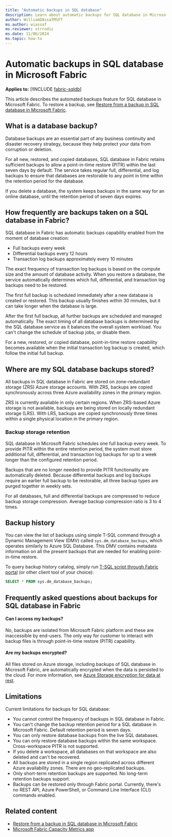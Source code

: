 ```yaml
---
title: "Automatic backups in SQL database"
description: Learn about automatic backups for SQL database in Microsoft Fabric.
author: WilliamDAssafMSFT
ms.author: wiassaf
ms.reviewer: strrodic 
ms.date: 11/06/2024
ms.topic: how-to
---
```

# Automatic backups in SQL database in Microsoft Fabric

**Applies to:** [!INCLUDE [fabric-sqldb](../includes/applies-to-version/fabric-sqldb.md)]

This article describes the automated backups feature for SQL database in Microsoft Fabric. To restore a backup, see [Restore from a backup in SQL database in Microsoft Fabric](restore.md).

## What is a database backup?

Database backups are an essential part of any business continuity and disaster recovery strategy, because they help protect your data from corruption or deletion.  

For all new, restored, and copied databases, SQL database in Fabric retains sufficient backups to allow a point-in-time restore (PITR) within the last seven days by default. The service takes regular full, differential, and log backups to ensure that databases are restorable to any point in time within the retention period for the database.

If you delete a database, the system keeps backups in the same way for an online database, until the retention period of seven days expires.  

## How frequently are backups taken on a SQL database in Fabric?

SQL database in Fabric has automatic backups capability enabled from the moment of database creation:

- Full backups every week
- Differential backups every 12 hours
- Transaction log backups approximately every 10 minutes

The exact frequency of transaction log backups is based on the compute size and the amount of database activity. When you restore a database, the service automatically determines which full, differential, and transaction log backups need to be restored.

The first full backup is scheduled immediately after a new database is created or restored. This backup usually finishes within 30 minutes, but it can take longer when the database is large. 

After the first full backup, all further backups are scheduled and managed automatically. The exact timing of all database backups is determined by the SQL database service as it balances the overall system workload. You can't change the schedule of backup jobs, or disable them.

For a new, restored, or copied database, point-in-time restore capability becomes available when the initial transaction log backup is created, which follow the initial full backup.

## Where are my SQL database backups stored?

All backups in SQL database in Fabric are stored on zone-redundant storage (ZRS) Azure storage accounts. With ZRS, backups are copied synchronously across three Azure availability zones in the primary region.

ZRS is currently available in only certain regions. When ZRS-based Azure storage is not available, backups are being stored on locally redundant storage (LRS). With LRS, backups are copied synchronously three times within a single physical location in the primary region.  

### Backup storage retention

SQL database in Microsoft Fabric schedules one full backup every week. To provide PITR within the entire retention period, the system must store additional full, differential, and transaction log backups for up to a week longer than the configured retention period.

Backups that are no longer needed to provide PITR functionality are automatically deleted. Because differential backups and log backups require an earlier full backup to be restorable, all three backup types are purged together in weekly sets.

For all databases, full and differential backups are compressed to reduce backup storage compression. Average backup compression ratio is 3 to 4 times.

## Backup history

You can view the list of backups using simple T-SQL command through a Dynamic Management View (DMV) called `sys.dm_database_backups`, which operates similarly to Azure SQL Database. This DMV contains metadata information on all the present backups that are needed for enabling point-in-time restore.

To query backup history catalog, simply run [T-SQL script through Fabric portal](query-editor.md) (or other client tool of your choice):

```sql
SELECT * FROM sys.dm_database_backups;
```

## Frequently asked questions about backups for SQL database in Fabric

#### Can I access my backups?

No, backups are isolated from Microsoft Fabric platform and these are inaccessible by end-users. The only way for customer to interact with backup files is through point-in-time restore (PITR) capability.

#### Are my backups encrypted?

All files stored on Azure storage, including backups of SQL database in Microsoft Fabric, are automatically encrypted when the data is persisted to the cloud. For more information, see [Azure Storage encryption for data at rest](/azure/storage/common/storage-service-encryption).

## Limitations

Current limitations for backups for SQL database:

- You cannot control the frequency of backups in SQL database in Fabric.
- You can't change the backup retention period for a SQL database in Microsoft Fabric. Default retention period is seven days.
- You can only restore database backups from the live SQL databases.
- You can only restore database backups within the same workspace. Cross-workspace PITR is not supported.
- If you delete a workspace, all databases on that workspace are also deleted and can't be recovered.
- All backups are stored in a single region replicated across different Azure availability zones. There are no geo-replicated backups.
- Only short-term retention backups are supported. No long-term retention backups support.
- Backups can be restored only through Fabric portal. Currently, there's no REST API, Azure PowerShell, or Command Line Interface (CLI) commands enabled.

## Related content

- [Restore from a backup in SQL database in Microsoft Fabric](restore.md)
- [Microsoft Fabric Capacity Metrics app](../../enterprise/metrics-app.md)